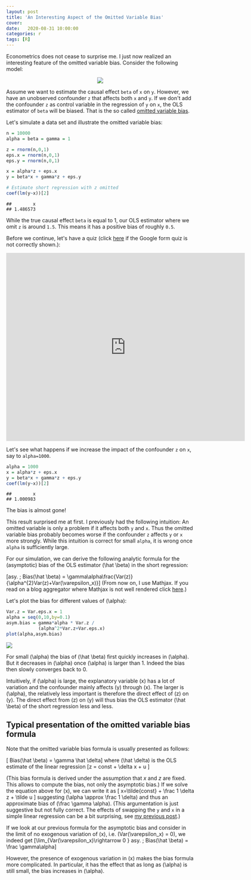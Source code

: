 ```yaml
---
layout: post
title: 'An Interesting Aspect of the Omitted Variable Bias'
cover: 
date:   2020-08-31 10:00:00
categories: r
tags: [R]
---
```


Econometrics does not cease to surprise me. I just now realized an interesting feature of the omitted variable bias. Consider the following model:

<center>
<img src="http://skranz.github.io/images/ovb/ovb1.svg" style="max-width: 100%;">
</center>


Assume we want to estimate the causal effect `beta` of `x` on `y`. However, we have an unobserved confounder `z` that affects both `x` and `y`. If we don't add the confounder `z` as control variable in the regression of `y` on `x`, the OLS estimator of `beta` will be biased. That is the so called [omitted variable bias](https://en.wikipedia.org/wiki/Omitted-variable_bias).

Let's simulate a data set and illustrate the omitted variable bias:


```r
n = 10000
alpha = beta = gamma = 1

z = rnorm(n,0,1)
eps.x = rnorm(n,0,1)
eps.y = rnorm(n,0,1)

x = alpha*z + eps.x
y = beta*x + gamma*z + eps.y

# Estimate short regression with z omitted
coef(lm(y~x))[2]
```

```
##        x 
## 1.486573
```

While the true causal effect `beta` is equal to 1, our OLS estimator where we omit `z` is around `1.5`. This means it has a positive bias of roughly `0.5`.

Before we continue, let's have a quiz (click [here](http://skranz.github.io/r/2020/08/31/ovb.html#ovb-quiz) if the Google form quiz is not correctly shown.):<a name="ovb-quiz"></a>

<iframe src="https://docs.google.com/forms/d/e/1FAIpQLScgM95rCBKaOwnCVv5g52NuNdlkn35N6ahSr-T9LcuBewd0NQ/viewform?embedded=true" width="640" height="505" frameborder="0" marginheight="0" marginwidth="0">Loading…</iframe>

Let's see what happens if we increase the impact of the confounder `z` on `x`, say to `alpha=1000`.


```r
alpha = 1000
x = alpha*z + eps.x
y = beta*x + gamma*z + eps.y
coef(lm(y~x))[2]
```

```
##        x 
## 1.000983
```

The bias is almost gone! 

This result surprised me at first. I previously had the following intuition: An omitted variable is only a problem if it affects both `y` and `x`.  Thus the omitted variable bias probably becomes worse if the confounder `z` affects `y` or `x` more strongly. While this intuition is correct for small `alpha`, it is wrong once `alpha` is sufficiently large.

<a name="mathjax"></a>For our simulation, we can derive the following analytic formula for the (asymptotic) bias of the OLS estimator \(\hat \beta\) in the short regression:

\[asy. \; Bias(\hat \beta) = \gamma\alpha\frac{Var(z)}{\alpha^{2}Var(z)+Var(\varepsilon_x)}\]
(From now on, I use Mathjax. If you read on a blog aggregator where Mathjax is not well rendered click [here](http://skranz.github.io/r/2020/08/31/ovb.html#mathjax).)

Let's plot the bias for different values of \(\alpha\):

```r
Var.z = Var.eps.x = 1
alpha = seq(0,10,by=0.1)
asym.bias = gamma*alpha * Var.z /
            (alpha^2*Var.z+Var.eps.x)
plot(alpha,asym.bias)
```
<img src="http://skranz.github.io/images/ovb/ovb2.svg" style="max-width: 100%;">

For small \(\alpha\) the bias of \(\hat \beta\) first quickly increases in \(\alpha\). But it decreases in \(\alpha\) once \(\alpha\) is larger than 1. Indeed the bias then slowly converges back to 0.

Intuitively, if \(\alpha\) is large, the explanatory variable \(x\) has a lot of variation and the confounder mainly affects \(y\) through \(x\). The larger is \(\alpha\), the relatively less important is therefore the direct effect of \(z\) on \(y\). The direct effect from \(z\) on \(y\) will thus bias the OLS estimator \(\hat \beta\) of the short regression less and less.

## Typical presentation of the omitted variable bias formula

Note that the omitted variable bias formula is usually presented as follows:

\[
Bias(\hat \beta) = \gamma \hat \delta\]
where \(\hat \delta\) is the OLS estimate of the linear regression \[z = const + \delta x + u
\]

(This bias formula is derived under the assumption that $x$ and $z$ are fixed. This allows to compute the bias, not only the asymptotic bias.) If we solve the equation above for \(x\), we can write it as
\[
x=\tilde{const} + \frac 1 \delta z + \tilde u
\]
suggesting \(\alpha  \approx \frac 1 \delta\) and thus an approximate bias of \(\frac \gamma \alpha\). (This argumentation is just suggestive but not fully correct. The effects of swapping the `y` and `x` in a simple linear regression can be a bit surprising, see [my previous post](http://skranz.github.io/r/2018/10/29/Curious_Regression.html).)

If we look at our previous formula for the asymptotic bias and consider in the limit of no exogenous variation of \(x\), i.e. \(Var(\varepsilon_x) = 0\), we indeed get
\[\lim_{Var(\varepsilon_x)\rightarrow 0 } asy. \; Bias(\hat \beta) = \frac \gamma\alpha\]

However, the presence of exogenous variation in \(x\) makes the bias formula more complicated. In particular, it has the effect that as long as \(\alpha\) is still small, the bias increases in \(\alpha\). 
